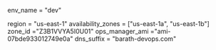 env_name           = "dev"

region             = "us-east-1"
availability_zones = ["us-east-1a", "us-east-1b"]
zone_id            ="Z3B1VVYA5I0U01"
ops_manager_ami    ="ami-07bde933012749e0a"
dns_suffix         = "barath-devops.com"